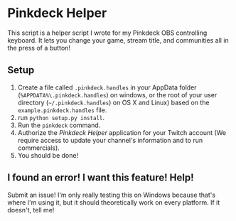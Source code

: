 # Pinkdeck Helper #
This script is a helper script I wrote for my Pinkdeck OBS controlling keyboard. It lets you change your game, stream title, and communities all in the press of a button!

## Setup ##
1. Create a file called `.pinkdeck.handles` in your AppData folder (`%APPDATA%\.pinkdeck.handles`) on windows, or the root of your user directory (`~/.pinkdeck.handles`) on OS X and Linux) based on the `example.pinkdeck.handles` file.
2. run `python setup.py install`.
3. Run the `pinkdeck` command.
4. Authorize the _Pinkdeck Helper_ application for your Twitch account (We require access to update your channel's information and to run commercials).
5. You should be done!

## I found an error! I want this feature! Help! ##
Submit an issue! I'm only really testing this on Windows because that's where I'm using it, but it should theoretically work on every platform. If it doesn't, tell me!
